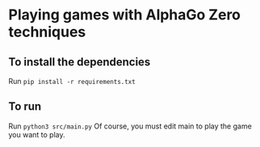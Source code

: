# Playing games with AlphaGo Zero techniques

## To install the dependencies
Run `pip install -r requirements.txt`

## To run
Run `python3 src/main.py`
Of course, you must edit main to play the game you want to play.
